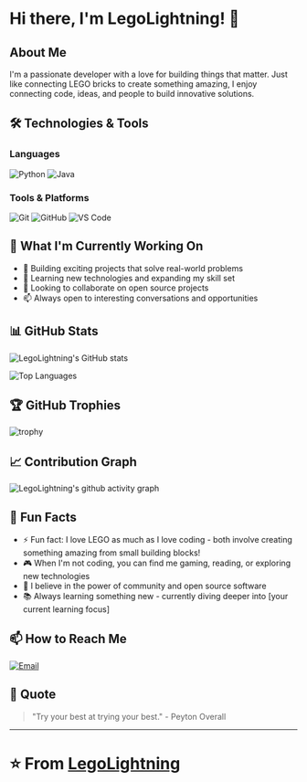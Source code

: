 # Hi there, I'm LegoLightning! 👋

## About Me

I'm a passionate developer with a love for building things that matter. Just like connecting LEGO bricks to create something amazing, I enjoy connecting code, ideas, and people to build innovative solutions.

## 🛠️ Technologies & Tools

### Languages
![Python](https://img.shields.io/badge/-Python-3776AB?style=flat-square&logo=python&logoColor=white)
![Java](https://img.shields.io/badge/-Java-007396?style=flat-square&logo=java&logoColor=white)


### Tools & Platforms
![Git](https://img.shields.io/badge/-Git-F05032?style=flat-square&logo=git&logoColor=white)
![GitHub](https://img.shields.io/badge/-GitHub-181717?style=flat-square&logo=github&logoColor=white)
![VS Code](https://img.shields.io/badge/-VS%20Code-007ACC?style=flat-square&logo=visual-studio-code&logoColor=white)

## 🚀 What I'm Currently Working On

- 🔭 Building exciting projects that solve real-world problems
- 🌱 Learning new technologies and expanding my skill set
- 👯 Looking to collaborate on open source projects
- 📫 Always open to interesting conversations and opportunities

## 📊 GitHub Stats

![LegoLightning's GitHub stats](https://github-readme-stats.vercel.app/api?username=LegoLightning&show_icons=true&theme=radical)

![Top Languages](https://github-readme-stats.vercel.app/api/top-langs/?username=LegoLightning&layout=compact&theme=radical)

## 🏆 GitHub Trophies

![trophy](https://github-profile-trophy.vercel.app/?username=LegoLightning&theme=radical&row=1&column=6)

## 📈 Contribution Graph

![LegoLightning's github activity graph](https://github-readme-activity-graph.vercel.app/graph?username=LegoLightning&theme=react-dark)

## 🎯 Fun Facts

- ⚡ Fun fact: I love LEGO as much as I love coding - both involve creating something amazing from small building blocks!
- 🎮 When I'm not coding, you can find me gaming, reading, or exploring new technologies
- 🌟 I believe in the power of community and open source software
- 📚 Always learning something new - currently diving deeper into [your current learning focus]

## 📫 How to Reach Me

[![Email](https://img.shields.io/badge/-Email-D14836?style=flat-square&logo=gmail&logoColor=white)](mailto:your.email@example.com)

## 💭 Quote

> "Try your best at trying your best." - Peyton Overall

---

⭐️ From [LegoLightning](https://github.com/LegoLightning)
=======
